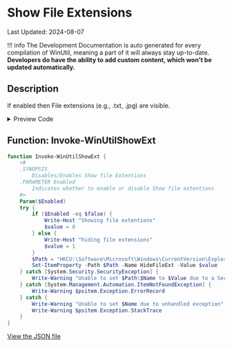 # Show File Extensions

Last Updated: 2024-08-07


!!! info
     The Development Documentation is auto generated for every compilation of WinUtil, meaning a part of it will always stay up-to-date. **Developers do have the ability to add custom content, which won't be updated automatically.**
## Description

If enabled then File extensions (e.g., .txt, .jpg) are visible.

<!-- BEGIN CUSTOM CONTENT -->

<!-- END CUSTOM CONTENT -->

<details>
<summary>Preview Code</summary>

```json
{
  "Content": "Show File Extensions",
  "Description": "If enabled then File extensions (e.g., .txt, .jpg) are visible.",
  "category": "Customize Preferences",
  "panel": "2",
  "Order": "a201_",
  "Type": "Toggle",
  "link": "https://christitustech.github.io/winutil/dev/tweaks/Customize-Preferences/ShowExt"
}
```

</details>

## Function: Invoke-WinUtilShowExt

```powershell
function Invoke-WinUtilShowExt {
    <#
    .SYNOPSIS
        Disables/Enables Show file Extentions
    .PARAMETER Enabled
        Indicates whether to enable or disable Show file extentions
    #>
    Param($Enabled)
    try {
        if ($Enabled -eq $false) {
            Write-Host "Showing file extentions"
            $value = 0
        } else {
            Write-Host "hiding file extensions"
            $value = 1
        }
        $Path = "HKCU:\Software\Microsoft\Windows\CurrentVersion\Explorer\Advanced"
        Set-ItemProperty -Path $Path -Name HideFileExt -Value $value
    } catch [System.Security.SecurityException] {
        Write-Warning "Unable to set $Path\$Name to $Value due to a Security Exception"
    } catch [System.Management.Automation.ItemNotFoundException] {
        Write-Warning $psitem.Exception.ErrorRecord
    } catch {
        Write-Warning "Unable to set $Name due to unhandled exception"
        Write-Warning $psitem.Exception.StackTrace
    }
}

```


<!-- BEGIN SECOND CUSTOM CONTENT -->

<!-- END SECOND CUSTOM CONTENT -->


[View the JSON file](https://github.com/ChrisTitusTech/winutil/tree/main/config/tweaks.json)

